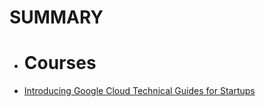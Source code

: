 # SUMMARY

* # Courses
* [Introducing Google Cloud Technical Guides for Startups ](https://www.youtube.com/watch?v=hmE19iZUONc&list=PLIivdWyY5sqJOQJCXW_aYEqwfyi6bu1gC)
